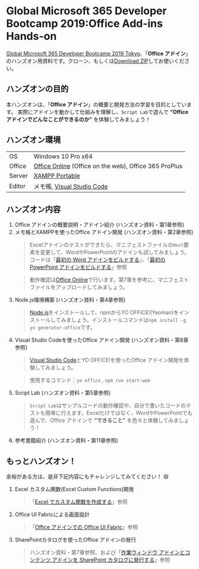 # Global Microsoft 365 Developer Bootcamp 2019:Office Add-ins Hands-on
[Global Microsoft 365 Developer Bootcamp 2019 Tokyo](https://connpass.com/event/144707/)、「__Office アドイン__」のハンズオン用資料です。クローン、もしくは[Download ZIP](https://glodia.jp/2017/11/13/2644/)してお使いください。

## ハンズオンの目的
本ハンズオンは、「__Office アドイン__」の概要と開発方法の学習を目的としています。
実際にアドインを動かして仕組みを理解し、`Script Lab`で遊んで __“Office アドインでどんなことができるのか”__ を体験してみましょう！

## ハンズオン環境

|  |  |
|------|-------------|
| OS | Windows 10 Pro x64 |
| Office | [Office Online](https://www.office.com/) (Office on the web), Office 365 ProPlus |
| Server | [XAMPP Portable](https://sourceforge.net/projects/xampp/files/XAMPP%20Windows/) |
| Editor | メモ帳, [Visual Studio Code](https://code.visualstudio.com/)

## ハンズオン内容

<ol>
<li>Office アドインの概要説明・アドイン紹介 (ハンズオン資料・第1章参照)</li>
<li>メモ帳とXAMPPを使ったOffice アドイン開発 (ハンズオン資料・第2章参照)</li>

> Excelアドインのテストができたら、マニフェストファイルの`Host`要素を変更して、WordやPowerPointのアドインも試してみましょう。コードは「[最初の Word アドインをビルドする](https://docs.microsoft.com/ja-jp/office/dev/add-ins/quickstarts/word-quickstart?tabs=visual-studio-code)」、「[最初の PowerPoint アドインをビルドする](https://docs.microsoft.com/ja-jp/office/dev/add-ins/quickstarts/powerpoint-quickstart?tabs=visual-studio-code)」参照

> 動作確認は[Office Online](https://www.office.com/)で行います。第7章を参考に、マニフェストファイルをアップロードしてみましょう。

<li>Node.js環境構築 (ハンズオン資料・第4章参照)</li>

> [Node.js](https://nodejs.org/ja/)をインストールして、npmからYO OFFICE!(Yeoman)をインストールしてみましょう。インストールコマンドは`npm install -g yo generator-office`です。

<li>Visual Studio Codeを使ったOffice アドイン開発 (ハンズオン資料・第8章参照)</li>

> [Visual Studio Code](https://code.visualstudio.com/)とYO OFFICE!を使ったOffice アドイン開発を体験してみましょう。

> 使用するコマンド：`yo office` , `npm run start:web`

<li>Script Lab (ハンズオン資料・第5章参照)</li>

> `Script Lab`はサンプルコードの動作確認や、自分で書いたコードのテストも簡単に行えます。Excelだけではなく、WordやPowerPointでも遊んで、Office アドインで __“できること”__ を色々と体験してみましょう！

<li>参考書籍紹介 (ハンズオン資料・第11章参照)</li>
</ol>

## もっとハンズオン！

余裕がある方は、是非下記内容にもチャレンジしてみてください！ :smile:

<ol>
<li>Excel カスタム関数(Excel Custom Functions)開発</li>

> 「[Excel でカスタム関数を作成する](https://docs.microsoft.com/ja-jp/office/dev/add-ins/excel/custom-functions-overview
)」参照

<li>Office UI Fabricによる画面設計</li>

> 「[Office アドインでの Office UI Fabric](https://docs.microsoft.com/ja-jp/office/dev/add-ins/design/office-ui-fabric)」参照

<li>SharePointカタログを使ったOffice アドインの発行</li>

> ハンズオン資料・第7章参照、および「[作業ウィンドウ アドインとコンテンツ アドインを SharePoint カタログに発行する](https://docs.microsoft.com/ja-jp/office/dev/add-ins/publish/publish-task-pane-and-content-add-ins-to-an-add-in-catalog)」参照

</ol>